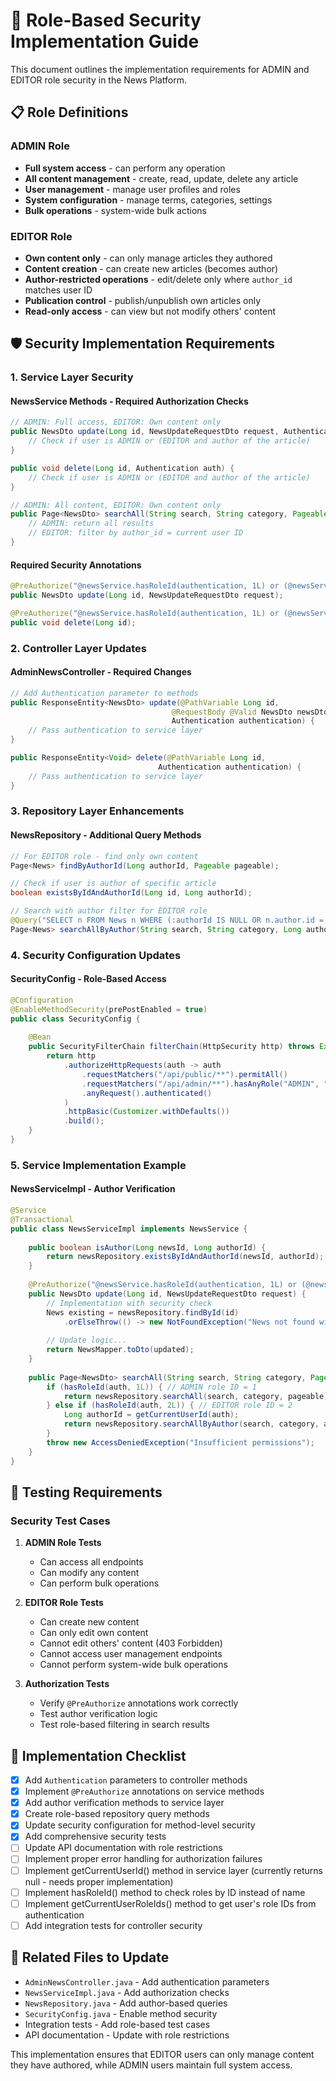 # 🔐 Role-Based Security Implementation Guide

This document outlines the implementation requirements for ADMIN and EDITOR role security in the News Platform.

## 📋 Role Definitions

### ADMIN Role
- **Full system access** - can perform any operation
- **All content management** - create, read, update, delete any article
- **User management** - manage user profiles and roles
- **System configuration** - manage terms, categories, settings
- **Bulk operations** - system-wide bulk actions

### EDITOR Role  
- **Own content only** - can only manage articles they authored
- **Content creation** - can create new articles (becomes author)
- **Author-restricted operations** - edit/delete only where `author_id` matches user ID
- **Publication control** - publish/unpublish own articles only
- **Read-only access** - can view but not modify others' content

## 🛡️ Security Implementation Requirements

### 1. Service Layer Security

#### NewsService Methods - Required Authorization Checks

```java
// ADMIN: Full access, EDITOR: Own content only
public NewsDto update(Long id, NewsUpdateRequestDto request, Authentication auth) {
    // Check if user is ADMIN or (EDITOR and author of the article)
}

public void delete(Long id, Authentication auth) {
    // Check if user is ADMIN or (EDITOR and author of the article)  
}

// ADMIN: All content, EDITOR: Own content only
public Page<NewsDto> searchAll(String search, String category, Pageable pageable, Authentication auth) {
    // ADMIN: return all results
    // EDITOR: filter by author_id = current user ID
}
```

#### Required Security Annotations
```java
@PreAuthorize("@newsService.hasRoleId(authentication, 1L) or (@newsService.hasRoleId(authentication, 2L) and @newsService.isAuthor(#id, @newsService.getCurrentUserId(authentication)))")
public NewsDto update(Long id, NewsUpdateRequestDto request);

@PreAuthorize("@newsService.hasRoleId(authentication, 1L) or (@newsService.hasRoleId(authentication, 2L) and @newsService.isAuthor(#id, @newsService.getCurrentUserId(authentication)))")  
public void delete(Long id);
```

### 2. Controller Layer Updates

#### AdminNewsController - Required Changes

```java
// Add Authentication parameter to methods
public ResponseEntity<NewsDto> update(@PathVariable Long id, 
                                    @RequestBody @Valid NewsDto newsDto,
                                    Authentication authentication) {
    // Pass authentication to service layer
}

public ResponseEntity<Void> delete(@PathVariable Long id, 
                                 Authentication authentication) {
    // Pass authentication to service layer  
}
```

### 3. Repository Layer Enhancements

#### NewsRepository - Additional Query Methods

```java
// For EDITOR role - find only own content
Page<News> findByAuthorId(Long authorId, Pageable pageable);

// Check if user is author of specific article
boolean existsByIdAndAuthorId(Long id, Long authorId);

// Search with author filter for EDITOR role
@Query("SELECT n FROM News n WHERE (:authorId IS NULL OR n.author.id = :authorId) AND ...")
Page<News> searchAllByAuthor(String search, String category, Long authorId, Pageable pageable);
```

### 4. Security Configuration Updates

#### SecurityConfig - Role-Based Access

```java
@Configuration
@EnableMethodSecurity(prePostEnabled = true)
public class SecurityConfig {
    
    @Bean
    public SecurityFilterChain filterChain(HttpSecurity http) throws Exception {
        return http
            .authorizeHttpRequests(auth -> auth
                .requestMatchers("/api/public/**").permitAll()
                .requestMatchers("/api/admin/**").hasAnyRole("ADMIN", "EDITOR")
                .anyRequest().authenticated()
            )
            .httpBasic(Customizer.withDefaults())
            .build();
    }
}
```

### 5. Service Implementation Example

#### NewsServiceImpl - Author Verification

```java
@Service
@Transactional
public class NewsServiceImpl implements NewsService {
    
    public boolean isAuthor(Long newsId, Long authorId) {
        return newsRepository.existsByIdAndAuthorId(newsId, authorId);
    }
    
    @PreAuthorize("@newsService.hasRoleId(authentication, 1L) or (@newsService.hasRoleId(authentication, 2L) and @newsService.isAuthor(#id, @newsService.getCurrentUserId(authentication)))")
    public NewsDto update(Long id, NewsUpdateRequestDto request) {
        // Implementation with security check
        News existing = newsRepository.findById(id)
            .orElseThrow(() -> new NotFoundException("News not found with id " + id));
            
        // Update logic...
        return NewsMapper.toDto(updated);
    }
    
    public Page<NewsDto> searchAll(String search, String category, Pageable pageable, Authentication auth) {
        if (hasRoleId(auth, 1L)) { // ADMIN role ID = 1
            return newsRepository.searchAll(search, category, pageable).map(NewsMapper::toDto);
        } else if (hasRoleId(auth, 2L)) { // EDITOR role ID = 2
            Long authorId = getCurrentUserId(auth);
            return newsRepository.searchAllByAuthor(search, category, authorId, pageable).map(NewsMapper::toDto);
        }
        throw new AccessDeniedException("Insufficient permissions");
    }
}
```

## 🧪 Testing Requirements

### Security Test Cases

1. **ADMIN Role Tests**
   - Can access all endpoints
   - Can modify any content
   - Can perform bulk operations

2. **EDITOR Role Tests**  
   - Can create new content
   - Can only edit own content
   - Cannot edit others' content (403 Forbidden)
   - Cannot access user management endpoints
   - Cannot perform system-wide bulk operations

3. **Authorization Tests**
   - Verify `@PreAuthorize` annotations work correctly
   - Test author verification logic
   - Test role-based filtering in search results

## 📝 Implementation Checklist

- [x] Add `Authentication` parameters to controller methods
- [x] Implement `@PreAuthorize` annotations on service methods  
- [x] Add author verification methods to service layer
- [x] Create role-based repository query methods
- [x] Update security configuration for method-level security
- [x] Add comprehensive security tests
- [ ] Update API documentation with role restrictions
- [ ] Implement proper error handling for authorization failures
- [ ] Implement getCurrentUserId() method in service layer (currently returns null - needs proper implementation)
- [ ] Implement hasRoleId() method to check roles by ID instead of name
- [ ] Implement getCurrentUserRoleIds() method to get user's role IDs from authentication
- [ ] Add integration tests for controller security

## 🔗 Related Files to Update

- `AdminNewsController.java` - Add authentication parameters
- `NewsServiceImpl.java` - Add authorization checks  
- `NewsRepository.java` - Add author-based queries
- `SecurityConfig.java` - Enable method security
- Integration tests - Add role-based test cases
- API documentation - Update with role restrictions

This implementation ensures that EDITOR users can only manage content they have authored, while ADMIN users maintain full system access.